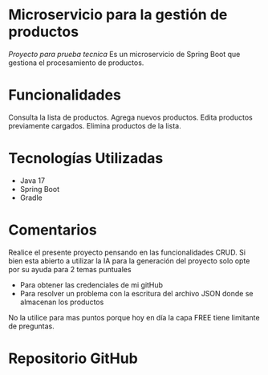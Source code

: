 # Microservicio para la gestión de productos
*Proyecto para prueba tecnica*
Es un microservicio de Spring Boot que gestiona el procesamiento de productos. 

# Funcionalidades
Consulta la lista de productos.
Agrega nuevos productos.
Edita productos previamente cargados.
Elimina productos de la lista.

# Tecnologías Utilizadas
- Java 17
- Spring Boot
- Gradle

# Comentarios
Realice el presente proyecto pensando en las funcionalidades CRUD.
Si bien esta abierto a utilizar la IA para la generación del proyecto solo opte por su ayuda para 2 temas puntuales
- Para obtener las credenciales de mi gitHub
- Para resolver un problema con la escritura del archivo JSON donde se almacenan los productos
  
No la utilice para mas puntos porque hoy en día la capa FREE tiene limitante de preguntas.

# Repositorio GitHub
